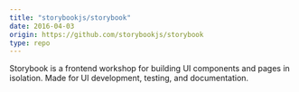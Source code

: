 ```yaml
---
title: "storybookjs/storybook"
date: 2016-04-03
origin: https://github.com/storybookjs/storybook
type: repo
---
```


Storybook is a frontend workshop for building UI components and pages in isolation. Made for UI development, testing, and documentation. 